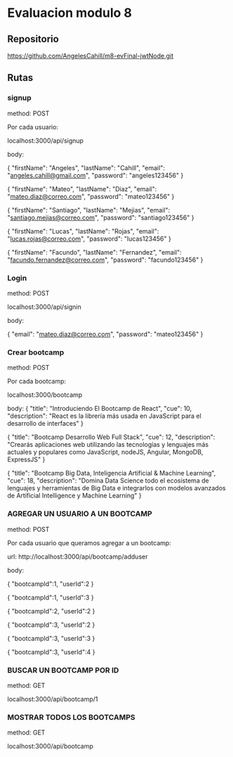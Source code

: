 # Evaluacion modulo 8

## Repositorio
https://github.com/AngelesCahill/m8-evFinal-jwtNode.git

## Rutas

### signup 
method: POST

Por cada usuario: 

localhost:3000/api/signup

body:

{
    "firstName": "Angeles",
    "lastName": "Cahill",
    "email": "angeles.cahill@gmail.com",
    "password": "angeles123456"
}

{
    "firstName": "Mateo",
    "lastName": "Diaz",
    "email": "mateo.diaz@correo.com",
    "password": "mateo123456"
}

{
    "firstName": "Santiago",
    "lastName": "Mejias",
    "email": "santiago.mejias@correo.com",
    "password": "santiago123456"
}

{
    "firstName": "Lucas",
    "lastName": "Rojas",
    "email": "lucas.rojas@correo.com",
    "password": "lucas123456"
}

{
    "firstName": "Facundo",
    "lastName": "Fernandez",
    "email": "facundo.fernandez@correo.com",
    "password": "facundo123456"
}

### Login
method: POST

localhost:3000/api/signin

body:

{
    "email": "mateo.diaz@correo.com",
    "password": "mateo123456"
}

### Crear bootcamp
method: POST

Por cada bootcamp:

localhost:3000/bootcamp

body:
{
    "title": "Introduciendo El Bootcamp de React",
    "cue": 10,
    "description": "React es la librería más usada en JavaScript para el desarrollo de interfaces"
}

{
    "title": "Bootcamp Desarrollo Web Full Stack",
    "cue": 12,
    "description": "Crearás aplicaciones web utilizando las tecnologías y lenguajes más actuales y populares como JavaScript, nodeJS, Angular, MongoDB, ExpressJS"
}

{
    "title": "Bootcamp Big Data, Inteligencia Artificial & Machine Learning",
    "cue": 18,
    "description": "Domina Data Science todo el ecosistema de lenguajes y herramientas de Big Data e integrarlos con modelos avanzados de Artificial Intelligence y Machine Learning"
}

### AGREGAR UN USUARIO A UN BOOTCAMP
method: POST

Por cada usuario que queramos agregar a un bootcamp: 

url: http://localhost:3000/api/bootcamp/adduser

body:

{
    "bootcampId":1,
    "userId":2
}

{
    "bootcampId":1,
    "userId":3
}

{
    "bootcampId":2,
    "userId":2
}

{
    "bootcampId":3,
    "userId":2
}

{
    "bootcampId":3,
    "userId":3
}

{
    "bootcampId":3,
    "userId":4
}

### BUSCAR UN BOOTCAMP POR ID
method: GET

localhost:3000/api/bootcamp/1

### MOSTRAR TODOS LOS BOOTCAMPS
method: GET

localhost:3000/api/bootcamp